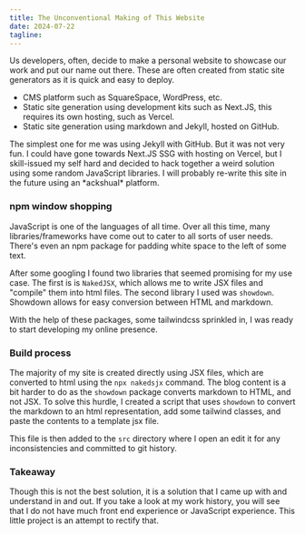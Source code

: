 ```yaml
---
title: The Unconventional Making of This Website
date: 2024-07-22
tagline:
---
```


Us developers, often, decide to make a personal website to showcase our work
and put our name out there. These are often created from static site generators
as it is quick and easy to deploy.

- CMS platform such as SquareSpace, WordPress, etc.
- Static site generation using development kits such as Next.JS, this requires
  its own hosting, such as Vercel.
- Static site generation using markdown and Jekyll, hosted on GitHub.

The simplest one for me was using Jekyll with GitHub. But it was not very fun.
I could have gone towards Next.JS SSG with hosting on Vercel, but I
skill-issued my self hard and decided to hack together a weird solution using
some random JavaScript libraries. I will probably re-write this site in the
future using an \*ackshual\* platform.

### npm window shopping

JavaScript is one of the languages of all time. Over all this time, many
libraries/frameworks have come out to cater to all sorts of user needs. There's
even an npm package for padding white space to the left of some text.

After some googling I found two libraries that seemed promising for my use
case. The first is is `NakedJSX`, which allows me to write JSX files and
"compile" them into html files. The second library I used was `showdown`.
Showdown allows for easy conversion between HTML and markdown.

With the help of these packages, some tailwindcss sprinkled in, I was ready to
start developing my online presence.

### Build process

The majority of my site is created directly using JSX files, which are
converted to html using the `npx nakedsjx` command. The blog content is a bit
harder to do as the `showdown` package converts markdown to HTML, and not JSX.
To solve this hurdle, I created a script that uses `showdown` to convert the
markdown to an html representation, add some tailwind classes, and paste the
contents to a template jsx file.

This file is then added to the `src` directory where I open an edit it for any
inconsistencies and committed to git history.

### Takeaway

Though this is not the best solution, it is a solution that I came up with and
understand in and out. If you take a look at my work history, you will see that
I do not have much front end experience or JavaScript experience. This little
project is an attempt to rectify that.
